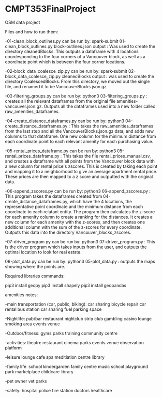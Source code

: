 # CMPT353FinalProject

OSM data project

Files and how to run them:

-01-clean_block_outlines.py can be run by: spark-submit 01-clean_block_outlines.py block-outlines.json output : Was used to create the directory cleanedBlocks. This outputs a dataframe with 4 locations coordesponding to the four corners of a Vancouver block, as well as a coordinate point which is between the four corner locations.

-02-block_data_coalesce_zip.py can be run by: spark-submit 02-block_data_coalesce_zip.py cleanedBlocks output : was used to create the directory CoalescedBlocks. From this directory, we moved out the single file, and renamed it to be VancouverBlocks.json.gz

-03-filtering_groups.py can be run by: python3 03-filtering_groups.py : creates all the relevant dataframes from the original file amenities-vancouver.json.gz. Outputs all the dataframes used into a new folder called raw_amenities_dataframes.

-04-create_distance_dataframes.py can be run by: python3 04-create_distance_dataframes.py : This takes the raw_amenities_dataframes from the last step and all the VancouverBlocks.json.gz data, and adds new columns to that dataframe. One new column for the minimum distance from each coordinate point to each relevant amenity for each purchasing value.

-05-rental_prices_dataframe.py can be run by: python3 05-rental_prices_dataframe.py : This takes the file rental_prices_manual.csv, and creates a dataframe with all points from the Vancouver block data with a new column for rental price's zscores. This is created by taking each point and mapping it to a neighborhood to give an average apartment rental price. These prices are then mapped to a z score and outputted with the original data.

-06-append_zscores.py can be run by: python3 06-append_zscores.py : This program takes the dataframes created from 04-create_distance_dataframes.py, which have the 4 locations, the representative point coordinate and the minimum distance from each coordinate to each relatant entity. The program then calculates the z-score for each amenity column to create a ranking for the distances. It creates a new column for each amenity with the z-scores, and then creates one additional column with the sum of the z-scores for every coordinate. Outputs this data into the directory Vancouver_blocks_zscores.

-07-driver_program.py can be run by: python3 07-driver_program.py : This is the driver program which takes inputs from the user, and outputs the optimal location to look for real estate.

08-plot_data.py can be run by: python3 05-plot_data.py : outputs the maps showing where the points are.

Required libraries commands:

pip3 install geopy
pip3 install shapely
pip3 install geopandas

amenities notes:

-main transportation (car, public, biking):
car sharing
bicycle repair
car rental
bus station
car sharing
fuel
parking space

-Nightlife:
pub/bar
restaurant
nightclub
strip club
gambling
casino
lounge
smoking area
events venue

-Outdoor/fitness:
gyms
parks
training
community centre

-activities:
theatre
restaurant
cinema
parks
events venue
observation platform

-leisure
lounge
cafe
spa
meditiation centre
library

-family life:
school
kindergarden
family centre
music school
playground
park
marketplace
childcare
library

-pet owner
vet
parks

-safety:
hospital
police
fire station
doctors
healthcare
